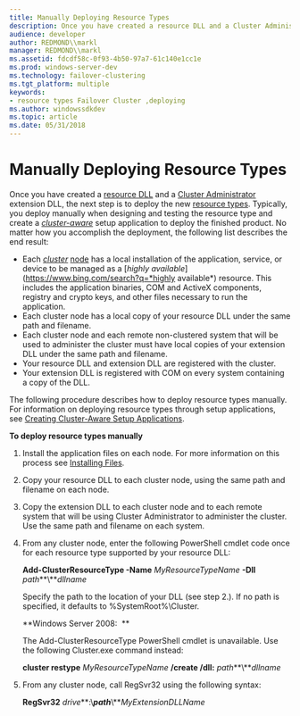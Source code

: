 ```yaml
---
title: Manually Deploying Resource Types
description: Once you have created a resource DLL and a Cluster Administrator extension DLL, the next step is to deploy the new resource types.
audience: developer
author: REDMOND\\markl
manager: REDMOND\\markl
ms.assetid: fdcdf58c-0f93-4b50-97a7-61c140e1cc1e
ms.prod: windows-server-dev
ms.technology: failover-clustering
ms.tgt_platform: multiple
keywords:
- resource types Failover Cluster ,deploying
ms.author: windowssdkdev
ms.topic: article
ms.date: 05/31/2018
---
```


# Manually Deploying Resource Types

Once you have created a [resource DLL](resource-dlls.md) and a [Cluster Administrator](cluster-administrator.md) extension DLL, the next step is to deploy the new [resource types](resource-types.md). Typically, you deploy manually when designing and testing the resource type and create a [*cluster-aware*](https://www.bing.com/search?q=*cluster-aware*) setup application to deploy the finished product. No matter how you accomplish the deployment, the following list describes the end result:

-   Each [*cluster*](https://www.bing.com/search?q=*cluster*) [node](nodes.md) has a local installation of the application, service, or device to be managed as a [*highly available*](https://www.bing.com/search?q=*highly available*) resource. This includes the application binaries, COM and ActiveX components, registry and crypto keys, and other files necessary to run the application.
-   Each cluster node has a local copy of your resource DLL under the same path and filename.
-   Each cluster node and each remote non-clustered system that will be used to administer the cluster must have local copies of your extension DLL under the same path and filename.
-   Your resource DLL and extension DLL are registered with the cluster.
-   Your extension DLL is registered with COM on every system containing a copy of the DLL.

The following procedure describes how to deploy resource types manually. For information on deploying resource types through setup applications, see [Creating Cluster-Aware Setup Applications](creating-cluster-aware-setup-applications.md).

**To deploy resource types manually**

1.  Install the application files on each node. For more information on this process see [Installing Files](installing-files.md).
2.  Copy your resource DLL to each cluster node, using the same path and filename on each node.
3.  Copy the extension DLL to each cluster node and to each remote system that will be using Cluster Administrator to administer the cluster. Use the same path and filename on each system.
4.  From any cluster node, enter the following PowerShell cmdlet code once for each resource type supported by your resource DLL:

    **Add-ClusterResourceType -Name** *MyResourceTypeName* **-Dll** *path***\\***dllname*

    Specify the path to the location of your DLL (see step 2.). If no path is specified, it defaults to %SystemRoot%\\Cluster.

    **Windows Server 2008:  **

    The Add-ClusterResourceType PowerShell cmdlet is unavailable. Use the following Cluster.exe command instead:

    **cluster restype** *MyResourceTypeName* **/create /dll:** *path***\\***dllname*

5.  From any cluster node, call RegSvr32 using the following syntax:

    **RegSvr32** *drive***:\\***path***\\***MyExtensionDLLName*

 

 




